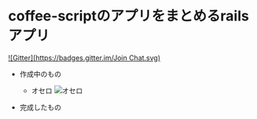 # coffee-scriptのアプリをまとめるrailsアプリ
[![Gitter](https://badges.gitter.im/Join Chat.svg)](https://gitter.im/MaxMEllon/AppBox?utm_source=badge&utm_medium=badge&utm_campaign=pr-badge&utm_content=badge)

- 作成中のもの
    - オセロ
    ![オセロ](http://bmimg.nicovideo.jp/image/ch2601592/88638/0505005d3de6b817424736250bbe4f58fafe77c1.png)
    
- 完成したもの
